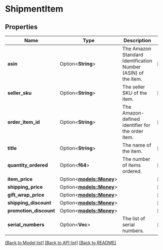 # ShipmentItem

## Properties

Name | Type | Description | Notes
------------ | ------------- | ------------- | -------------
**asin** | Option<**String**> | The Amazon Standard Identification Number (ASIN) of the item. | [optional]
**seller_sku** | Option<**String**> | The seller SKU of the item. | [optional]
**order_item_id** | Option<**String**> | The Amazon-defined identifier for the order item. | [optional]
**title** | Option<**String**> | The name of the item. | [optional]
**quantity_ordered** | Option<**f64**> | The number of items ordered. | [optional]
**item_price** | Option<[**models::Money**](Money.md)> |  | [optional]
**shipping_price** | Option<[**models::Money**](Money.md)> |  | [optional]
**gift_wrap_price** | Option<[**models::Money**](Money.md)> |  | [optional]
**shipping_discount** | Option<[**models::Money**](Money.md)> |  | [optional]
**promotion_discount** | Option<[**models::Money**](Money.md)> |  | [optional]
**serial_numbers** | Option<**Vec<String>**> | The list of serial numbers. | [optional]

[[Back to Model list]](../README.md#documentation-for-models) [[Back to API list]](../README.md#documentation-for-api-endpoints) [[Back to README]](../README.md)



